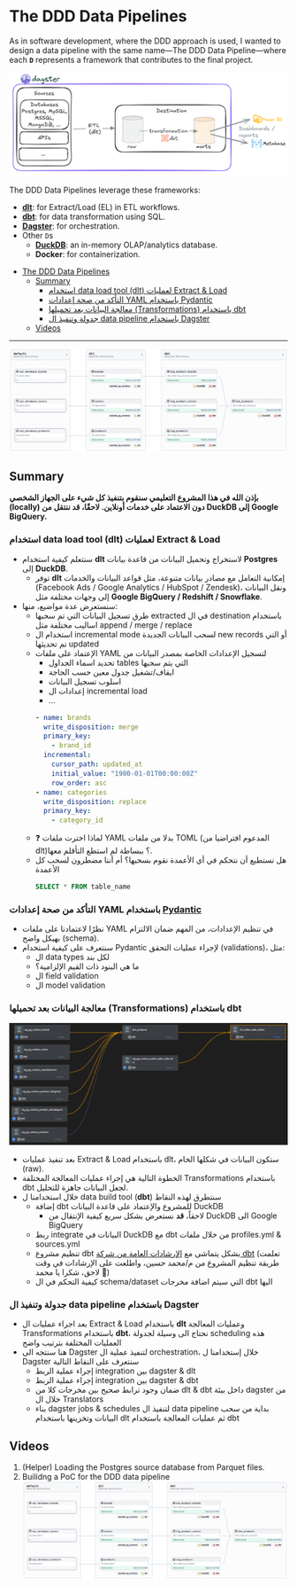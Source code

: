 # The DDD Data Pipelines

As in software development, where the DDD approach is used, I wanted to design a data pipeline with the same name—The DDD Data Pipeline—where each **`D`** represents a framework that contributes to the final project.

![data pipeline](docs/images/data_pipeline_001.png)

The DDD Data Pipelines leverage these frameworks:
- [**dlt**](https://dlthub.com/): for Extract/Load (EL) in ETL workflows.
- [**dbt**](https://www.getdbt.com/): for data transformation using SQL.
- [**Dagster**](https://dagster.io/): for orchestration.
- Other `D`s
  - [**DuckDB**](https://duckdb.org/): an in-memory OLAP/analytics database.
  - **Docker**: for containerization.

<!-- TOC -->

- [The DDD Data Pipelines](#the-ddd-data-pipelines)
  - [Summary](#summary)
    - [استخدام data load tool (dlt) لعمليات Extract \& Load](#استخدام-data-load-tool-dlt-لعمليات-extract--load)
    - [التأكد من صحة إعدادات YAML باستخدام Pydantic](#التأكد-من-صحة-إعدادات-yaml-باستخدام-pydantic)
    - [معالجة البيانات بعد تحميلها (Transformations) باستخدام dbt](#معالجة-البيانات-بعد-تحميلها-transformations-باستخدام-dbt)
    - [جدولة وتنفيذ ال data pipeline باستخدام Dagster](#جدولة-وتنفيذ-ال-data-pipeline-باستخدام-dagster)
  - [Videos](#videos)

<!-- /TOC -->

---

![The DDD data pipeline - Dagster Assets lineage](docs/images/ddd_data_pipeline_dagster_asset_lineage.png)

## Summary

**بإذن الله في هذا المشروع التعليمي سنقوم بتنفيذ كل شيء على الجهاز الشخصي (locally) دون الاعتماد على خدمات أونلاين. لاحقًا، قد ننتقل من DuckDB إلى Google BigQuery.**

### استخدام data load tool (dlt) لعمليات Extract & Load
- سنتعلم كيفية استخدام **dlt** لاستخراج وتحميل البيانات من قاعدة بيانات **Postgres** إلى **DuckDB**.
  - توفر **dlt** إمكانية التعامل مع مصادر بيانات متنوعة، مثل قواعد البيانات والخدمات (Facebook Ads / Google Analytics / HubSpot / Zendesk)، ونقل البيانات إلى وجهات مختلفة مثل **Google BigQuery / Redshift / Snowflake**.
- سنستعرض عدة مواضيع، منها:
  - طرق تسجيل البيانات التي تم سحبها extracted في ال destination باستخدام اساليب مختلفة مثل append / merge / replace
  - استخدام ال incremental mode لسحب البيانات الجديدة new records أو التي تم تحديثها updated
  - الإعتماد على ملفات YAML لتسجيل الإعدادات الخاصة بمصدر البيانات من
    - تحديد اسماء الجداول tables التي يتم سحبها
    - ايقاف/تشغيل جدول معين حسب الحاجة
    - اسلوب تسجيل البيانات
    - إعدادات ال incremental load
    - ...
    ```yaml
    - name: brands
      write_disposition: merge
      primary_key:
        - brand_id
      incremental:
        cursor_path: updated_at
        initial_value: "1900-01-01T00:00:00Z"
        row_order: asc
    - name: categories
      write_disposition: replace
      primary_key:
        - category_id
    ```
  - ❓ لماذا اخترت ملفات YAML بدلا من ملفات TOML (المدعوم افتراضيا من dlt)؟ ببساطة لم استطع التأقلم معها.
  - هل نستطيع أن نتحكم في أي الأعمدة نقوم بسحبها؟ أم أننا مضطرون لسحب كل الأعمدة
    ```sql
    SELECT * FROM table_name
    ```
### التأكد من صحة إعدادات YAML باستخدام [Pydantic](https://docs.pydantic.dev/latest/)
- نظرًا لاعتمادنا على ملفات YAML في تنظيم الإعدادات، من المهم ضمان الالتزام بهيكل واضح (schema).
- سنتعرف على كيفية استخدام Pydantic لإجراء عمليات التحقق (validations)، مثل:
  - ال data types لكل بند
  - ما هي البنود ذات القيم الإلزامية؟
  - ال field validation
  - ال model validation

### معالجة البيانات بعد تحميلها (Transformations) باستخدام dbt
![The DDD data pipeline - dbt models lineage](docs/images/ddd_data_pipeline_dbt_lineage.png)
- بعد تنفيذ عمليات Extract & Load باستخدام dlt، ستكون البيانات في شكلها الخام (raw).
- الخطوة التالية هي إجراء عمليات المعالجة المختلفة Transformations باستخدام dbt لجعل البيانات جاهزة للتحليل.
- خلال استخدامنا ل data build tool (**dbt**) سنتطرق لهذه النقاط
  - إضافة dbt للمشروع والإعتماد على قاعدة البيانات DuckDB
    - لاحقاً، **قد** نستعرض بشكل سريع كيفية الإنتقال من DuckDB الى Google BigQuery
  - ربط integrate البيانات في DuckDB مع dbt من خلال ملفات profiles.yml & sources.yml
  - تنظيم مشروع dbt بشكل يتماشى مع [الإرشادات العامة من شركة dbt](https://docs.getdbt.com/best-practices/how-we-structure/1-guide-overview) (تعلمت طريقة تنظيم المشروع من م/محمد حسين، واطلعت على الإرشادات في وقت لاحق، شكرا يا محمد 🙌)
  - كيفية التحكم في ال schema/dataset التي سيتم اضافة مخرجات dbt اليها
### جدولة وتنفيذ ال data pipeline باستخدام Dagster
- بعد اجراء عمليات ال Extract & Load باستخدام **dlt** وعمليات المعالجة Transformations باستخدام **dbt**، نحتاج الى وسيلة لجدولة scheduling هذه العمليات المختلفة بترتيب واضح
- هنا سنتجه الى Dagster لتنفيذ عملية ال orchestration، خلال إستخدامنا ل Dagster سنتعرف على النقاط التالية
  - إجراء عملية الربط integration بين dagster & dlt
  - إجراء عملية الربط integration بين dagster & dbt
  - ضمان وجود ترابط صحيح بين مخرجات كلا من dlt & dbt داخل بيئة dagster من خلال ال Translators
  - بناء dagster jobs & schedules لتنفيذ ال data pipeline بداية من سحب البيانات وتخزينها باستخدام dlt ثم عمليات المعالجة باستخدام dbt

## Videos
1. (Helper) Loading the Postgres source database from Parquet files.
2. Builidng a PoC for the DDD data pipeline
   ![The DDD data pipeline - Dagster Assets lineage](docs/images/ddd_data_pipeline_dagster_asset_lineage.png)
